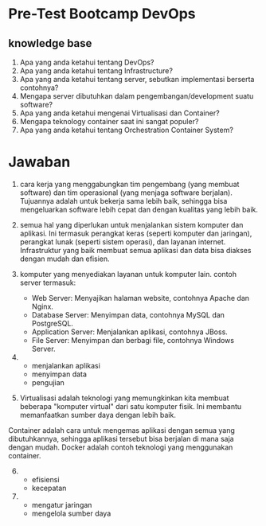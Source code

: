 # Pre-Test Bootcamp DevOps

## knowledge base

1. Apa yang anda ketahui tentang DevOps?
2. Apa yang anda ketahui tentang Infrastructure?
3. Apa yang anda ketahui tentang server, sebutkan implementasi berserta contohnya?
4. Mengapa server dibutuhkan dalam pengembangan/development suatu software?
5. Apa yang anda ketahui mengenai Virtualisasi dan Container?
6. Mengapa teknology container saat ini sangat populer?
7. Apa yang anda ketahui tentang Orchestration Container System?

# Jawaban
1. cara kerja yang menggabungkan tim pengembang (yang membuat software) dan tim
   operasional (yang menjaga software berjalan). Tujuannya adalah untuk bekerja
   sama lebih baik, sehingga bisa mengeluarkan software lebih cepat dan dengan
   kualitas yang lebih baik.
2. semua hal yang diperlukan untuk menjalankan sistem komputer dan aplikasi. Ini
   termasuk perangkat keras (seperti komputer dan jaringan), perangkat lunak (seperti
   sistem operasi), dan layanan internet. Infrastruktur yang baik membuat semua
   aplikasi dan data bisa diakses dengan mudah dan efisien.

3. komputer yang menyediakan layanan untuk komputer lain. contoh server termasuk:
    - Web Server: Menyajikan halaman website, contohnya Apache dan Nginx.
    - Database Server: Menyimpan data, contohnya MySQL dan PostgreSQL.
    - Application Server: Menjalankan aplikasi, contohnya JBoss.
    - File Server: Menyimpan dan berbagi file, contohnya Windows Server.
      
4. - menjalankan aplikasi
   - menyimpan data
   - pengujian
     
5. Virtualisasi adalah teknologi yang memungkinkan kita membuat beberapa
   "komputer virtual" dari satu komputer fisik. Ini membantu memanfaatkan
   sumber daya dengan lebih baik.

  Container adalah cara untuk mengemas aplikasi dengan semua yang dibutuhkannya,
  sehingga aplikasi tersebut bisa berjalan di mana saja dengan mudah. Docker adalah
  contoh teknologi yang menggunakan container.
  
6. - efisiensi
   - kecepatan
     
7. - mengatur jaringan
   - mengelola sumber daya
